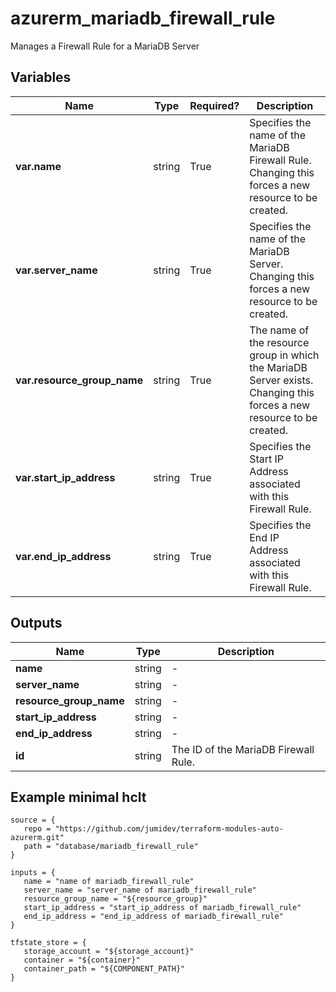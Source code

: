 # azurerm_mariadb_firewall_rule

Manages a Firewall Rule for a MariaDB Server

## Variables

| Name | Type | Required? |  Description |
| ---- | ---- | --------- |  ----------- |
| **var.name** | string | True | Specifies the name of the MariaDB Firewall Rule. Changing this forces a new resource to be created. | 
| **var.server_name** | string | True | Specifies the name of the MariaDB Server. Changing this forces a new resource to be created. | 
| **var.resource_group_name** | string | True | The name of the resource group in which the MariaDB Server exists. Changing this forces a new resource to be created. | 
| **var.start_ip_address** | string | True | Specifies the Start IP Address associated with this Firewall Rule. | 
| **var.end_ip_address** | string | True | Specifies the End IP Address associated with this Firewall Rule. | 



## Outputs

| Name | Type | Description |
| ---- | ---- | --------- | 
| **name** | string  | - | 
| **server_name** | string  | - | 
| **resource_group_name** | string  | - | 
| **start_ip_address** | string  | - | 
| **end_ip_address** | string  | - | 
| **id** | string  | The ID of the MariaDB Firewall Rule. | 

## Example minimal hclt

```hcl
source = {
   repo = "https://github.com/jumidev/terraform-modules-auto-azurerm.git" 
   path = "database/mariadb_firewall_rule" 
}

inputs = {
   name = "name of mariadb_firewall_rule" 
   server_name = "server_name of mariadb_firewall_rule" 
   resource_group_name = "${resource_group}" 
   start_ip_address = "start_ip_address of mariadb_firewall_rule" 
   end_ip_address = "end_ip_address of mariadb_firewall_rule" 
}

tfstate_store = {
   storage_account = "${storage_account}" 
   container = "${container}" 
   container_path = "${COMPONENT_PATH}" 
}


```